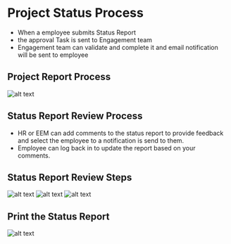 Project Status Process
==========

 - When a employee submits Status Report
 - the approval Task is sent to Engagement team
 - Engagement team can validate and complete it and email notification will be sent to employee

Project Report Process
----
![alt text](../../images/statusreport/status-report-process.png "Status Report")


Status Report Review Process
----
 - HR or EEM can add comments to the status report to provide feedback and select the employee to a notification is send to them.
 - Employee can log back in to update the report based on your comments.

Status Report Review Steps
----
![alt text](../../images/statusreport/review-report-1.png "Status Report")
![alt text](../../images/statusreport/review-report-2.png "Status Report")
![alt text](../../images/statusreport/add-comment.png "Status Report")

Print the Status Report
----
![alt text](../../images/statusreport/print-status-report.png "Status Report")




